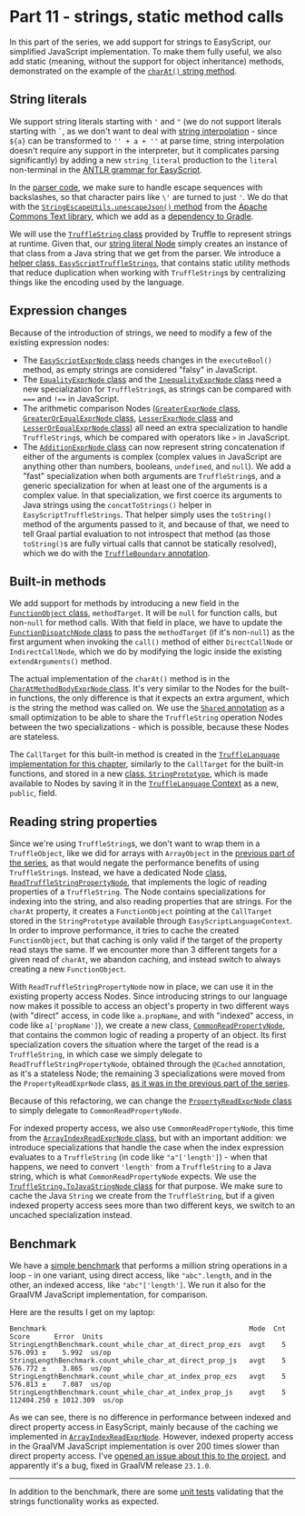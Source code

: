# Part 11 - strings, static method calls

In this part of the series,
we add support for strings to EasyScript,
our simplified JavaScript implementation.
To make them fully useful, we also add static
(meaning, without the support for object inheritance)
methods, demonstrated on the example of the
[`charAt()` string method](https://developer.mozilla.org/en-US/docs/Web/JavaScript/Reference/Global_Objects/String/charAt).

## String literals

We support string literals starting with `'` and `"`
(we do not support literals starting with `` ` ``,
as we don't want to deal with [string interpolation](https://developer.mozilla.org/en-US/docs/Web/JavaScript/Reference/Template_literals#syntax) -
since `${a}` can be transformed to `'' + a + ''` at parse time,
string interpolation doesn't require any support in the interpreter,
but it complicates parsing significantly)
by adding a new `string_literal` production to the `literal` non-terminal in the
[ANTLR grammar for EasyScript](src/main/antlr/com/endoflineblog/truffle/part_11/parsing/antlr/EasyScript.g4).

In the [parser code](src/main/java/com/endoflineblog/truffle/part_11/parsing/EasyScriptTruffleParser.java),
we make sure to handle escape sequences with backslashes,
so that character pairs like `\'` are turned to just `'`.
We do that with the [`StringEscapeUtils.unescapeJson()` method](https://commons.apache.org/proper/commons-text/apidocs/org/apache/commons/text/StringEscapeUtils.html#unescapeJson-java.lang.String-)
from the [Apache Commons Text library](https://commons.apache.org/proper/commons-text),
which we add as a [dependency to Gradle](build.gradle).

We will use the [`TruffleString` class](https://www.graalvm.org/latest/graalvm-as-a-platform/language-implementation-framework/TruffleStrings)
provided by Truffle to represent strings at runtime.
Given that, our [string literal Node](src/main/java/com/endoflineblog/truffle/part_11/nodes/exprs/literals/StringLiteralExprNode.java)
simply creates an instance of that class from a Java string that we get from the parser.
We introduce a [helper class, `EasyScriptTruffleStrings`](src/main/java/com/endoflineblog/truffle/part_11/runtime/EasyScriptTruffleStrings.java),
that contains static utility methods that reduce duplication when working with `TruffleString`s
by centralizing things like the encoding used by the language.

## Expression changes

Because of the introduction of strings,
we need to modify a few of the existing expression nodes:

* The [`EasyScriptExprNode` class](src/main/java/com/endoflineblog/truffle/part_11/nodes/exprs/EasyScriptExprNode.java)
  needs changes in the `executeBool()` method,
  as empty strings are considered "falsy" in JavaScript.
* The [`EqualityExprNode` class](src/main/java/com/endoflineblog/truffle/part_11/nodes/exprs/comparisons/EqualityExprNode.java)
  and the [`InequalityExprNode` class](src/main/java/com/endoflineblog/truffle/part_11/nodes/exprs/comparisons/InequalityExprNode.java)
  need a new specialization for `TruffleString`s,
  as strings can be compared with `===` and `!==` in JavaScript.
* The arithmetic comparison Nodes
  ([`GreaterExprNode` class](src/main/java/com/endoflineblog/truffle/part_11/nodes/exprs/comparisons/GreaterExprNode.java),
  [`GreaterOrEqualExprNode` class](src/main/java/com/endoflineblog/truffle/part_11/nodes/exprs/comparisons/GreaterOrEqualExprNode.java),
  [`LesserExprNode` class](src/main/java/com/endoflineblog/truffle/part_11/nodes/exprs/comparisons/LesserExprNode.java)
  and [`LesserOrEqualExprNode` class](src/main/java/com/endoflineblog/truffle/part_11/nodes/exprs/comparisons/LesserOrEqualExprNode.java))
  all need an extra specialization to handle `TruffleString`s,
  which be compared with operators like `>` in JavaScript.
* The [`AdditionExprNode` class](src/main/java/com/endoflineblog/truffle/part_11/nodes/exprs/arithmetic/AdditionExprNode.java)
  can now represent string concatenation if either of the arguments is complex
  (complex values in JavaScript are anything other than numbers, booleans, `undefined`, and `null`).
  We add a "fast" specialization when both arguments are `TruffleString`s,
  and a generic specialization for when at least one of the arguments is a complex value. 
  In that specialization, we first coerce its arguments to Java strings using the
  `concatToStrings()` helper in `EasyScriptTruffleStrings`.
  That helper simply uses the `toString()` method of the arguments passed to it,
  and because of that, we need to tell Graal partial evaluation to not introspect that method
  (as those `toString()`s are fully virtual calls that cannot be statically resolved),
  which we do with the [`TruffleBoundary` annotation](https://www.graalvm.org/truffle/javadoc/com/oracle/truffle/api/CompilerDirectives.TruffleBoundary.html).

## Built-in methods

We add support for methods by introducing a new field in the
[`FunctionObject` class](src/main/java/com/endoflineblog/truffle/part_11/runtime/FunctionObject.java),
`methodTarget`. It will be `null` for function calls,
but non-`null` for method calls.
With that field in place, we have to update the
[`FunctionDispatchNode` class](src/main/java/com/endoflineblog/truffle/part_11/nodes/exprs/functions/FunctionDispatchNode.java)
to pass the `methodTarget` (if it's non-`null`)
as the first argument when invoking the `call()`
method of either `DirectCallNode` or `IndirectCallNode`,
which we do by modifying the logic inside the existing `extendArguments()` method.

The actual implementation of the `charAt()` method is in the
[`CharAtMethodBodyExprNode` class](src/main/java/com/endoflineblog/truffle/part_11/nodes/exprs/functions/built_in/methods/CharAtMethodBodyExprNode.java).
It's very similar to the Nodes for the built-in functions,
the only difference is that it expects an extra argument,
which is the string the method was called on.
We use the [`Shared` annotation](https://www.graalvm.org/truffle/javadoc/com/oracle/truffle/api/dsl/Cached.Shared.html)
as a small optimization to be able to share the `TruffleString`
operation Nodes between the two specializations -
which is possible, because these Nodes are stateless.

The `CallTarget` for this built-in method is created in the
[`TruffleLanguage` implementation for this chapter](src/main/java/com/endoflineblog/truffle/part_11/EasyScriptTruffleLanguage.java),
similarly to the `CallTarget` for the built-in functions,
and stored in a new [class, `StringPrototype`](src/main/java/com/endoflineblog/truffle/part_11/runtime/StringPrototype.java),
which is made available to Nodes by saving it in the
[`TruffleLanguage` Context](src/main/java/com/endoflineblog/truffle/part_11/EasyScriptLanguageContext.java)
as a new, `public`, field.

## Reading string properties

Since we're using `TruffleString`s,
we don't want to wrap them in a `TruffleObject`,
like we did for arrays with `ArrayObject` in the
[previous part of the series](../part-10),
as that would negate the performance benefits of using `TruffleString`s.
Instead, we have a dedicated Node
[class, `ReadTruffleStringPropertyNode`](src/main/java/com/endoflineblog/truffle/part_11/nodes/exprs/strings/ReadTruffleStringPropertyNode.java),
that implements the logic of reading properties of a `TruffleString`.
The Node contains specializations for indexing into the string,
and also reading properties that are strings.
For the `charAt` property, it creates a `FunctionObject`
pointing at the `CallTarget` stored in the `StringPrototype`
available through `EasyScriptLanguageContext`.
In order to improve performance, it tries to cache the created `FunctionObject`,
but that caching is only valid if the target of the property read stays the same.
If we encounter more than 3 different targets for a given read of `charAt`,
we abandon caching, and instead switch to always creating a new `FunctionObject`.

With `ReadTruffleStringPropertyNode` now in place,
we can use it in the existing property access Nodes.
Since introducing strings to our language now makes it possible to access an object's property in two different ways
(with "direct" access, in code like `a.propName`,
and with "indexed" access, in code like `a['propName']`),
we create a new class,
[`CommonReadPropertyNode`](src/main/java/com/endoflineblog/truffle/part_11/nodes/exprs/properties/CommonReadPropertyNode.java),
that contains the common logic of reading a property of an object.
Its first specialization covers the situation where the target of the read is a `TruffleString`,
in which case we simply delegate to `ReadTruffleStringPropertyNode`,
obtained through the `@Cached` annotation,
as it's a stateless Node;
the remaining 3 specializations were moved from the `PropertyReadExprNode` class,
[as it was in the previous part of the series](../part-10/src/main/java/com/endoflineblog/truffle/part_10/nodes/exprs/properties/PropertyReadExprNode.java).

Because of this refactoring,
we can change the
[`PropertyReadExprNode` class](src/main/java/com/endoflineblog/truffle/part_11/nodes/exprs/properties/PropertyReadExprNode.java)
to simply delegate to `CommonReadPropertyNode`.

For indexed property access,
we also use `CommonReadPropertyNode`,
this time from the [`ArrayIndexReadExprNode` class](src/main/java/com/endoflineblog/truffle/part_11/nodes/exprs/arrays/ArrayIndexReadExprNode.java),
but with an important addition:
we introduce specializations that handle the case when the index expression evaluates to a `TruffleString`
(in code like `"a"['length']`) - when that happens,
we need to convert `'length'` from a `TruffleString` to a Java string,
which is what `CommonReadPropertyNode` expects.
We use the [`TruffleString.ToJavaStringNode` class](https://www.graalvm.org/truffle/javadoc/com/oracle/truffle/api/strings/TruffleString.ToJavaStringNode.html)
for that purpose.
We make sure to cache the Java `String` we create from the `TruffleString`,
but if a given indexed property access sees more than two different keys,
we switch to an uncached specialization instead.

## Benchmark

We have a [simple benchmark](src/jmh/java/com/endoflineblog/truffle/part_11/StringLengthBenchmark.java)
that performs a million string operations in a loop -
in one variant, using direct access, like `"abc".length`,
and in the other, an indexed access, like `"abc"['length']`.
We run it also for the GraalVM JavaScript implementation, for comparison.

Here are the results I get on my laptop:

```
Benchmark                                                  Mode  Cnt       Score      Error  Units
StringLengthBenchmark.count_while_char_at_direct_prop_ezs  avgt    5     576.093 ±    5.992  us/op
StringLengthBenchmark.count_while_char_at_direct_prop_js   avgt    5     576.772 ±    3.865  us/op
StringLengthBenchmark.count_while_char_at_index_prop_ezs   avgt    5     576.813 ±    7.087  us/op
StringLengthBenchmark.count_while_char_at_index_prop_js    avgt    5  112404.250 ± 1012.309  us/op
```

As we can see, there is no difference in performance between indexed and direct property access in EasyScript,
mainly because of the caching we implemented in
[`ArrayIndexReadExprNode`](src/main/java/com/endoflineblog/truffle/part_11/nodes/exprs/arrays/ArrayIndexReadExprNode.java).
However, indexed property access in the GraalVM JavaScript implementation is over 200
times slower than direct property access.
I've [opened an issue about this to the project](https://github.com/oracle/graaljs/issues/719),
and apparently it's a bug, fixed in GraalVM release `23.1.0`.

---

In addition to the benchmark, there are some
[unit tests](src/test/java/com/endoflineblog/truffle/part_11/StringsTest.java)
validating that the strings functionality works as expected.
